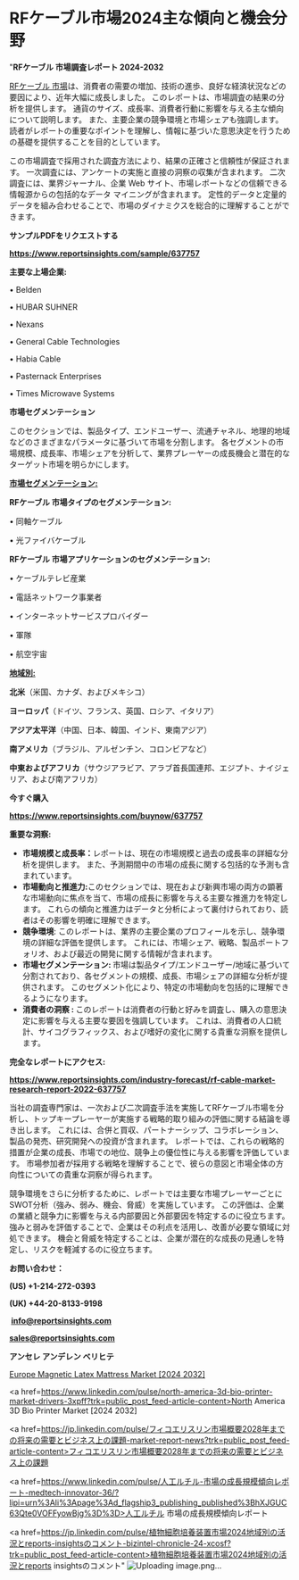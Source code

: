 # RFケーブル市場2024主な傾向と機会分野

"<strong>RFケーブル 市場調査レポート 2024-2032</strong>

<a href=https://www.reportsinsights.com/sample/637757>RFケーブル 市場</a>は、消費者の需要の増加、技術の進歩、良好な経済状況などの要因により、近年大幅に成長しました。 このレポートは、市場調査の結果の分析を提供します。 通貨のサイズ、成長率、消費者行動に影響を与える主な傾向について説明します。 また、主要企業の競争環境と市場シェアも強調します。 読者がレポートの重要なポイントを理解し、情報に基づいた意思決定を行うための基礎を提供することを目的としています。

この市場調査で採用された調査方法により、結果の正確さと信頼性が保証されます。 一次調査には、アンケートの実施と直接の洞察の収集が含まれます。 二次調査には、業界ジャーナル、企業 Web サイト、市場レポートなどの信頼できる情報源からの包括的なデータ マイニングが含まれます。 定性的データと定量的データを組み合わせることで、市場のダイナミクスを総合的に理解することができます。

<strong><b>サンプルPDFをリクエストする</b></strong>

<a href=https://www.reportsinsights.com/sample/637757><strong><u>https://www.reportsinsights.com/sample/637757</u></strong></a>

<strong>主要な上場企業:</strong>

• Belden

• HUBAR SUHNER

• Nexans

• General Cable Technologies

• Habia Cable

• Pasternack Enterprises

• Times Microwave Systems

<strong>市場セグメンテーション</strong>

このセクションでは、製品タイプ、エンドユーザー、流通チャネル、地理的地域などのさまざまなパラメータに基づいて市場を分割します。 各セグメントの市場規模、成長率、市場シェアを分析して、業界プレーヤーの成長機会と潜在的なターゲット市場を明らかにします。

<strong><u>市場セグメンテーション</u></strong><strong><u>:</u></strong>

<strong>RFケーブル 市場タイプのセグメンテーション:</strong>

• 同軸ケーブル

• 光ファイバケーブル

<strong>RFケーブル 市場アプリケーションのセグメンテーション:</strong>

• ケーブルテレビ産業

• 電話ネットワーク事業者

• インターネットサービスプロバイダー

• 軍隊

• 航空宇宙

<strong><u>地域別</u></strong><strong><u>:</u></strong>

<strong>北米</strong>（米国、カナダ、およびメキシコ）

<strong>ヨーロッパ</strong>（ドイツ、フランス、英国、ロシア、イタリア）

<strong>アジア太平洋</strong>（中国、日本、韓国、インド、東南アジア）

<strong>南アメリカ</strong>（ブラジル、アルゼンチン、コロンビアなど）

<strong>中東およびアフリカ</strong>（サウジアラビア、アラブ首長国連邦、エジプト、ナイジェリア、および南アフリカ）

<strong>今すぐ購入</strong>

<a href=https://www.reportsinsights.com/buynow/637757><strong><u>https://www.reportsinsights.com/buynow/637757</u></strong></a>

<strong>重要な洞察:</strong>
<ul>
  <li><strong>市場規模と成長率：</strong>レポートは、現在の市場規模と過去の成長率の詳細な分析を提供します。 また、予測期間中の市場の成長に関する包括的な予測も含まれています。</li>
  <li><strong>市場動向と推進力:</strong>このセクションでは、現在および新興市場の両方の顕著な市場動向に焦点を当て、市場の成長に影響を与える主要な推進力を特定します。 これらの傾向と推進力はデータと分析によって裏付けられており、読者はその影響を明確に理解できます。</li>
  <li><strong>競争環境</strong>: このレポートは、業界の主要企業のプロフィールを示し、競争環境の詳細な評価を提供します。 これには、市場シェア、戦略、製品ポートフォリオ、および最近の開発に関する情報が含まれます。</li>
  <li><strong>市場セグメンテーション: </strong>市場は製品タイプ/エンドユーザー/地域に基づいて分割されており、各セグメントの規模、成長、市場シェアの詳細な分析が提供されます。 このセグメント化により、特定の市場動向を包括的に理解できるようになります。</li>
  <li><strong>消費者の洞察 : </strong>このレポートは消費者の行動と好みを調査し、購入の意思決定に影響を与える主要な要因を強調しています。 これは、消費者の人口統計、サイコグラフィックス、および嗜好の変化に関する貴重な洞察を提供します。</li>
</ul>
<strong>完全なレポートにアクセス:</strong>

<a href=https://www.reportsinsights.com/industry-forecast/rf-cable-market-research-report-2022-637757><strong><u><b>https://www.reportsinsights.com/industry-forecast/rf-cable-market-research-report-2022-637757</b></u></strong></a>

当社の調査専門家は、一次および二次調査手法を実施してRFケーブル市場を分析し、トップキープレーヤーが実施する戦略的取り組みの評価に関する結論を導き出します。 これには、合併と買収、パートナーシップ、コラボレーション、製品の発売、研究開発への投資が含まれます。 レポートでは、これらの戦略的措置が企業の成長、市場での地位、競争上の優位性に与える影響を評価しています。 市場参加者が採用する戦略を理解することで、彼らの意図と市場全体の方向性についての貴重な洞察が得られます。

競争環境をさらに分析するために、レポートでは主要な市場プレーヤーごとにSWOT分析（強み、弱み、機会、脅威）を実施しています。 この評価は、企業の業績と競争力に影響を与える内部要因と外部要因を特定するのに役立ちます。 強みと弱みを評価することで、企業はその利点を活用し、改善が必要な領域に対処できます。 機会と脅威を特定することは、企業が潜在的な成長の見通しを特定し、リスクを軽減するのに役立ちます。

<strong>お問い合わせ：</strong>

<strong>(US) +1-214-272-0393</strong>

<strong>(UK) +44-20-8133-9198</strong>

<strong> </strong><a href=info@reportsinsights.com><strong><u>info@reportsinsights.com</u></strong></a>

<a href=sales@reportsinsights.com><strong><u>sales@reportsinsights.com</u></strong></a>

<strong>アンセレ アンデレン ベリヒテ</strong>

<a href=https://www.linkedin.com/pulse/europe-magnetic-latex-mattress-markets-strategic-omvec/>Europe Magnetic Latex Mattress Market [2024 2032]</a>

<a href=https://www.linkedin.com/pulse/north-america-3d-bio-printer-market-drivers-3xpff?trk=public_post_feed-article-content>North America 3D Bio Printer Market [2024 2032]</a>

<a href=https://jp.linkedin.com/pulse/フィコエリスリン市場概要2028年までの将来の需要とビジネス上の課題-market-report-news?trk=public_post_feed-article-content>フィコエリスリン市場概要2028年までの将来の需要とビジネス上の課題</a>

<a href=https://www.linkedin.com/pulse/人工ルチル-市場の成長規模傾向レポート-medtech-innovator-36/?lipi=urn%3Ali%3Apage%3Ad_flagship3_publishing_published%3BhXJGUC63Qte0VOFFyowBjg%3D%3D>人工ルチル 市場の成長規模傾向レポート</a>

<a href=https://jp.linkedin.com/pulse/植物細胞培養装置市場2024地域別の活況とreports-insightsのコメント-bizintel-chronicle-24-xcosf?trk=public_post_feed-article-content>植物細胞培養装置市場2024地域別の活況とreports insightsのコメント</a>"
![Uploading image.png…]()
